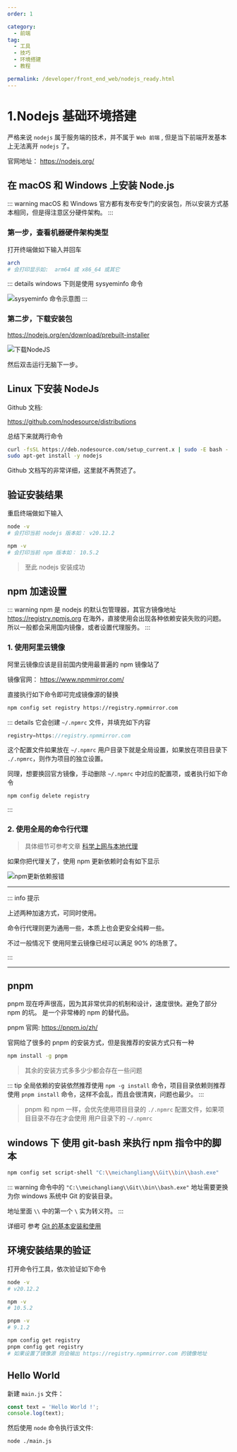 ```yaml
---
order: 1

category:
  - 前端
tag:
  - 工具
  - 技巧
  - 环境搭建
  - 教程

permalink: /developer/front_end_web/nodejs_ready.html
---
```


# 1.Nodejs 基础环境搭建

严格来说 `nodejs` 属于服务端的技术，并不属于 `Web 前端` , 但是当下前端开发基本上无法离开 `nodejs` 了。

官网地址：
https://nodejs.org/

## 在 macOS 和 Windows 上安装 Node.js

::: warning
macOS 和 Windows 官方都有发布安专门的安装包，所以安装方式基本相同，但是得注意区分硬件架构。
:::

### 第一步，查看机器硬件架构类型

打开终端做如下输入并回车

```bash
arch
# 会打印显示如:  arm64 或 x86_64 或其它
```

::: details windows 下则是使用 sysyeminfo 命令

![sysyeminfo 命令示意图](../basic/image/sysyeminfo.png)
:::

### 第二步，下载安装包

https://nodejs.org/en/download/prebuilt-installer

![下载NodeJS](./image/download_nodejs.png)

然后双击运行无脑下一步。

## Linux 下安装 NodeJs

Github 文档:

https://github.com/nodesource/distributions

总结下来就两行命令

```bash
curl -fsSL https://deb.nodesource.com/setup_current.x | sudo -E bash -
sudo apt-get install -y nodejs
```

Github 文档写的非常详细，这里就不再赘述了。

## 验证安装结果

重启终端做如下输入

```bash
node -v
# 会打印当前 nodejs 版本如： v20.12.2

npm -v
# 会打印当前 npm 版本如： 10.5.2
```

> 至此 nodejs 安装成功

## npm 加速设置

::: warning
npm 是 nodejs 的默认包管理器，其官方镜像地址 <https://registry.npmjs.org> 在海外，直接使用会出现各种依赖安装失败的问题。
所以一般都会采用国内镜像，或者设置代理服务。
:::

### 1. 使用阿里云镜像

阿里云镜像应该是目前国内使用最普遍的 npm 镜像站了

镜像官网：
https://www.npmmirror.com/

直接执行如下命令即可完成镜像源的替换

```bash
npm config set registry https://registry.npmmirror.com
```

::: details
它会创建 `~/.npmrc` 文件，并填充如下内容

```js
registry=https://registry.npmmirror.com
```

这个配置文件如果放在 `~/.npmrc` 用户目录下就是全局设置，如果放在项目目录下 `./.npmrc`，则作为项目的独立设置。

同理，想要换回官方镜像，手动删除 `~/.npmrc` 中对应的配置项，或者执行如下命令

```bash
npm config delete registry
```

:::

### 2. 使用全局的命令行代理

> 具体细节可参考文章 [科学上网与本地代理](/tutorial/proxy_wall_ready.html)

如果你把代理关了，使用 npm 更新依赖时会有如下显示

![npm更新依赖报错](./image/npm_local_propxy.png)

---

::: info 提示

上述两种加速方式，可同时使用。

命令行代理则更为通用一些，本质上也会更安全纯粹一些。

不过一般情况下 使用阿里云镜像已经可以满足 90% 的场景了。

:::

---

## pnpm

pnpm 现在呼声很高，因为其非常优异的机制和设计，速度很快。避免了部分 npm 的坑。
是一个非常棒的 npm 的替代品。

pnpm 官网:
https://pnpm.io/zh/

官网给了很多的 pnpm 的安装方式，但是我推荐的安装方式只有一种

```bash
npm install -g pnpm
```

> 其余的安装方式多多少少都会存在一些问题

::: tip
全局依赖的安装依然推荐使用 `npm -g install` 命令，项目目录依赖则推荐使用 `pnpm install` 命令，这样不会乱，而且会很清爽，问题也最少。
:::

> pnpm 和 npm 一样，会优先使用项目目录的 `./.npmrc` 配置文件，如果项目目录不存在才会使用 用户目录下的 `~/.npmrc`

## windows 下 使用 git-bash 来执行 npm 指令中的脚本

```bash
npm config set script-shell "C:\\meichangliang\\Git\\bin\\bash.exe"

```

::: warning
命令中的 `"C:\\meichangliang\\Git\\bin\\bash.exe"` 地址需要更换为你 windows 系统中 Git 的安装目录。

地址里面 `\\` 中的第一个 `\` 实为转义符。
:::

详细可 参考 [Git 的基本安装和使用](../../tools/git/)

## 环境安装结果的验证

打开命令行工具，依次验证如下命令

```bash
node -v
# v20.12.2

npm -v
# 10.5.2

pnpm -v
# 9.1.2

npm config get registry
pnpm config get registry
# 如果设置了镜像源 则会输出 https://registry.npmmirror.com 的镜像地址

```

## Hello World

新建 `main.js` 文件：

```js title="./main.js"
const text = 'Hello World !';
console.log(text);
```

然后使用 `node` 命令执行该文件:

```bash
node ./main.js

```

